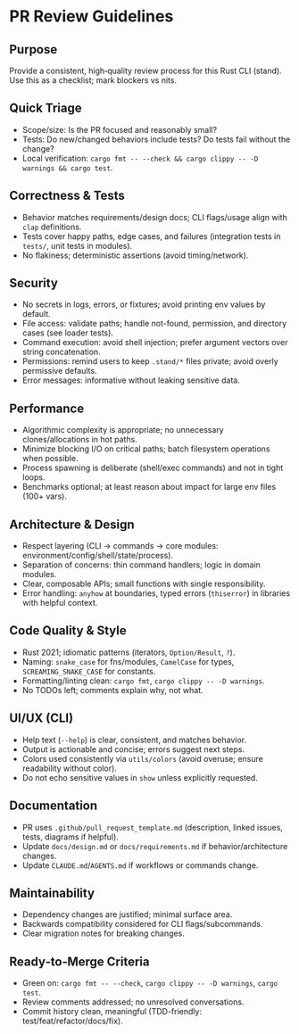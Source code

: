 # PR Review Guidelines

## Purpose
Provide a consistent, high‑quality review process for this Rust CLI (stand). Use this as a checklist; mark blockers vs nits.

## Quick Triage
- Scope/size: Is the PR focused and reasonably small?
- Tests: Do new/changed behaviors include tests? Do tests fail without the change?
- Local verification: `cargo fmt -- --check && cargo clippy -- -D warnings && cargo test`.

## Correctness & Tests
- Behavior matches requirements/design docs; CLI flags/usage align with `clap` definitions.
- Tests cover happy paths, edge cases, and failures (integration tests in `tests/`, unit tests in modules).
- No flakiness; deterministic assertions (avoid timing/network).

## Security
- No secrets in logs, errors, or fixtures; avoid printing env values by default.
- File access: validate paths; handle not-found, permission, and directory cases (see loader tests).
- Command execution: avoid shell injection; prefer argument vectors over string concatenation.
- Permissions: remind users to keep `.stand/*` files private; avoid overly permissive defaults.
- Error messages: informative without leaking sensitive data.

## Performance
- Algorithmic complexity is appropriate; no unnecessary clones/allocations in hot paths.
- Minimize blocking I/O on critical paths; batch filesystem operations when possible.
- Process spawning is deliberate (shell/exec commands) and not in tight loops.
- Benchmarks optional; at least reason about impact for large env files (100+ vars).

## Architecture & Design
- Respect layering (CLI → commands → core modules: environment/config/shell/state/process).
- Separation of concerns: thin command handlers; logic in domain modules.
- Clear, composable APIs; small functions with single responsibility.
- Error handling: `anyhow` at boundaries, typed errors (`thiserror`) in libraries with helpful context.

## Code Quality & Style
- Rust 2021; idiomatic patterns (iterators, `Option/Result`, `?`).
- Naming: `snake_case` for fns/modules, `CamelCase` for types, `SCREAMING_SNAKE_CASE` for constants.
- Formatting/linting clean: `cargo fmt`, `cargo clippy -- -D warnings`.
- No TODOs left; comments explain why, not what.

## UI/UX (CLI)
- Help text (`--help`) is clear, consistent, and matches behavior.
- Output is actionable and concise; errors suggest next steps.
- Colors used consistently via `utils/colors` (avoid overuse; ensure readability without color).
- Do not echo sensitive values in `show` unless explicitly requested.

## Documentation
- PR uses `.github/pull_request_template.md` (description, linked issues, tests, diagrams if helpful).
- Update `docs/design.md` or `docs/requirements.md` if behavior/architecture changes.
- Update `CLAUDE.md`/`AGENTS.md` if workflows or commands change.

## Maintainability
- Dependency changes are justified; minimal surface area.
- Backwards compatibility considered for CLI flags/subcommands.
- Clear migration notes for breaking changes.

## Ready‑to‑Merge Criteria
- Green on: `cargo fmt -- --check`, `cargo clippy -- -D warnings`, `cargo test`.
- Review comments addressed; no unresolved conversations.
- Commit history clean, meaningful (TDD-friendly: test/feat/refactor/docs/fix).
